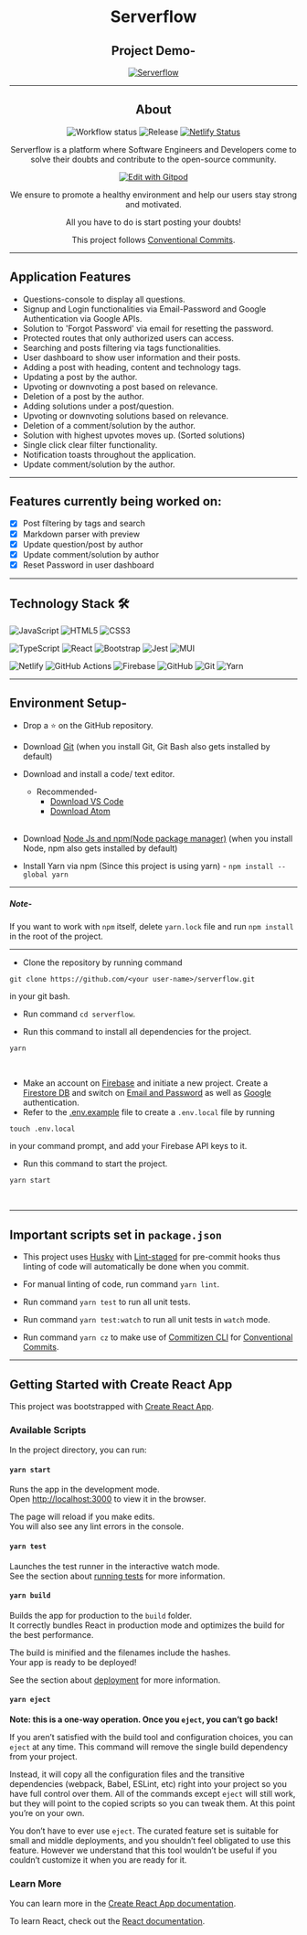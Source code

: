 <div align="center">
  <h1>Serverflow</h1>
</div>

<div align="center">
  <h2>Project Demo-</h2>

[![Serverflow](https://res.cloudinary.com/marcomontalbano/image/upload/v1649167385/video_to_markdown/images/youtube--q2OLBGaGBtM-c05b58ac6eb4c4700831b2b3070cd403.jpg)](https://youtu.be/q2OLBGaGBtM 'Serverflow')

</div>

<hr />

<div align="center">
  <h2>About</h2>

![Workflow status](https://github.com/Pranav016/serverflow/actions/workflows/cd.yaml/badge.svg?branch=master) ![Release](https://img.shields.io/github/v/release/Pranav016/serverflow?display_name=tag&sort=semver) [![Netlify Status](https://api.netlify.com/api/v1/badges/68f58760-b1f1-459a-9640-1b397a3a9a8b/deploy-status)](https://app.netlify.com/sites/serverflow/deploys)

Serverflow is a platform where Software Engineers and Developers come to solve their doubts and contribute to the open-source community.

[![Edit with Gitpod](https://gitpod.io/button/open-in-gitpod.svg)](https://gitpod.io/#https://github.com/Pranav016/serverflow)

We ensure to promote a healthy environment and help our users stay strong and motivated.

All you have to do is start posting your doubts!

This project follows [Conventional Commits](https://www.conventionalcommits.org/en/v1.0.0/).

</div>

<hr />

## Application Features

-   Questions-console to display all questions.
-   Signup and Login functionalities via Email-Password and Google Authentication via Google APIs.
-   Solution to 'Forgot Password' via email for resetting the password.
-   Protected routes that only authorized users can access.
-   Searching and posts filtering via tags functionalities.
-   User dashboard to show user information and their posts.
-   Adding a post with heading, content and technology tags.
-   Updating a post by the author.
-   Upvoting or downvoting a post based on relevance.
-   Deletion of a post by the author.
-   Adding solutions under a post/question.
-   Upvoting or downvoting solutions based on relevance.
-   Deletion of a comment/solution by the author.
-   Solution with highest upvotes moves up. (Sorted solutions)
-   Single click clear filter functionality.
-   Notification toasts throughout the application.
-   Update comment/solution by the author.

<hr />

## Features currently being worked on:

-   [x] Post filtering by tags and search
-   [x] Markdown parser with preview
-   [x] Update question/post by author
-   [x] Update comment/solution by author
-   [x] Reset Password in user dashboard

<hr />

## Technology Stack 🛠️

![JavaScript](https://img.shields.io/badge/javascript-%23323330.svg?style=for-the-badge&logo=javascript&logoColor=%23F7DF1E) ![HTML5](https://img.shields.io/badge/html5-%23E34F26.svg?style=for-the-badge&logo=html5&logoColor=white) ![CSS3](https://img.shields.io/badge/css3-%231572B6.svg?style=for-the-badge&logo=css3&logoColor=white)

![TypeScript](https://img.shields.io/badge/typescript-%23007ACC.svg?style=for-the-badge&logo=typescript&logoColor=white) ![React](https://img.shields.io/badge/react-%2320232a.svg?style=for-the-badge&logo=react&logoColor=%2361DAFB) ![Bootstrap](https://img.shields.io/badge/bootstrap-%23563D7C.svg?style=for-the-badge&logo=bootstrap&logoColor=white) ![Jest](https://img.shields.io/badge/-jest-%23C21325?style=for-the-badge&logo=jest&logoColor=white) ![MUI](https://img.shields.io/badge/MUI-%230081CB.svg?style=for-the-badge&logo=mui&logoColor=white)

![Netlify](https://img.shields.io/badge/netlify-%23000000.svg?style=for-the-badge&logo=netlify&logoColor=#00C7B7) ![GitHub Actions](https://img.shields.io/badge/github%20actions-%232671E5.svg?style=for-the-badge&logo=githubactions&logoColor=white) ![Firebase](https://img.shields.io/badge/firebase-%23039BE5.svg?style=for-the-badge&logo=firebase) ![GitHub](https://img.shields.io/badge/github%20-%23121011.svg?&style=for-the-badge&logo=github&logoColor=white) ![Git](https://img.shields.io/badge/git%20-%23F05033.svg?&style=for-the-badge&logo=git&logoColor=white) ![Yarn](https://img.shields.io/badge/yarn-%232C8EBB.svg?style=for-the-badge&logo=yarn&logoColor=white)

<hr />

## Environment Setup-

-   Drop a :star: on the GitHub repository.
    <br/>

-   Download [Git](https://git-scm.com/downloads) (when you install Git, Git Bash also gets installed by default)
    <br/>

-   Download and install a code/ text editor.

    -   Recommended-
        -   [Download VS Code](https://code.visualstudio.com/download)
        -   [Download Atom](https://atom.io/)

    <br/>

-   Download [Node Js and npm(Node package manager)](https://nodejs.org/en/) (when you install Node, npm also gets installed by default)
    <br/>

-   Install Yarn via npm (Since this project is using yarn) - `npm install --global yarn`

<hr />
    
##### Note-

If you want to work with `npm` itself, delete `yarn.lock` file and run `npm install` in the root of the project.

<hr />

-   Clone the repository by running command

```
git clone https://github.com/<your user-name>/serverflow.git
```

in your git bash.
<br/>

-   Run command `cd serverflow`.
    <br/>

-   Run this command to install all dependencies for the project.

```
yarn
```

<br/>

-   Make an account on [Firebase](https://firebase.google.com/) and initiate a new project. Create a [Firestore DB](https://firebase.google.com/docs/firestore) and switch on [Email and Password](https://firebase.google.com/docs/auth/web/password-auth) as well as [Google](https://firebase.google.com/docs/auth/web/google-signin) authentication.
    <br/>
-   Refer to the [.env.example](https://github.com/Pranav016/serverflow/blob/master/.env.example) file to create a `.env.local` file by running

```
touch .env.local
```

in your command prompt, and add your Firebase API keys to it.
<br/>

-   Run this command to start the project.

```
yarn start
```

<br/>

<hr />

## Important scripts set in `package.json`

-   This project uses [Husky](https://typicode.github.io/husky/#/) with [Lint-staged](https://www.npmjs.com/package/lint-staged) for pre-commit hooks thus linting of code will automatically be done when you commit.

-   For manual linting of code, run command `yarn lint`.

-   Run command `yarn test` to run all unit tests.

-   Run command `yarn test:watch` to run all unit tests in `watch` mode.

-   Run command `yarn cz` to make use of [Commitizen CLI](https://github.com/commitizen/cz-cli) for [Conventional Commits](https://www.conventionalcommits.org/en/v1.0.0/).

<hr />

## Getting Started with Create React App

This project was bootstrapped with [Create React App](https://github.com/facebook/create-react-app).

### Available Scripts

In the project directory, you can run:

#### `yarn start`

Runs the app in the development mode.\
Open [http://localhost:3000](http://localhost:3000) to view it in the browser.

The page will reload if you make edits.\
You will also see any lint errors in the console.

#### `yarn test`

Launches the test runner in the interactive watch mode.\
See the section about [running tests](https://facebook.github.io/create-react-app/docs/running-tests) for more information.

#### `yarn build`

Builds the app for production to the `build` folder.\
It correctly bundles React in production mode and optimizes the build for the best performance.

The build is minified and the filenames include the hashes.\
Your app is ready to be deployed!

See the section about [deployment](https://facebook.github.io/create-react-app/docs/deployment) for more information.

#### `yarn eject`

**Note: this is a one-way operation. Once you `eject`, you can’t go back!**

If you aren’t satisfied with the build tool and configuration choices, you can `eject` at any time. This command will remove the single build dependency from your project.

Instead, it will copy all the configuration files and the transitive dependencies (webpack, Babel, ESLint, etc) right into your project so you have full control over them. All of the commands except `eject` will still work, but they will point to the copied scripts so you can tweak them. At this point you’re on your own.

You don’t have to ever use `eject`. The curated feature set is suitable for small and middle deployments, and you shouldn’t feel obligated to use this feature. However we understand that this tool wouldn’t be useful if you couldn’t customize it when you are ready for it.

### Learn More

You can learn more in the [Create React App documentation](https://facebook.github.io/create-react-app/docs/getting-started).

To learn React, check out the [React documentation](https://reactjs.org/).
